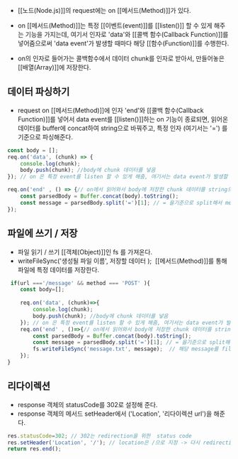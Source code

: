 - [[노드(Node.js)]]의 request에는 on [[메서드(Method)]]가 있다.

- on [[메서드(Method)]]는 특정 [[이벤트(event)]]를 [[listen()]] 할 수 있게 해주는 기능을 가지는데, 여기서 인자로 'data'와 [[콜백 함수(Callback Function)]]를 넣어줌으로써 'data event'가 발생할 때마다 해당 [[함수(Function)]]를 수행한다.

- on의 인자로 들어가는 콜백함수에서 데이터 chunk를 인자로 받아서, 만들어놓은 [[배열(Array)]]에 저장한다. 


## 데이터 파싱하기

- request on [[메서드(Method)]]에 인자 'end'와 [[콜백 함수(Callback Function)]]를 넣어서 data event를 [[listen()]]하는 on 기능이 종료되면, 읽어온 데이터를 buffer에 concat하여 string으로 바꿔주고, 특정 인자 (여기서는 '=') 를 기준으로 파싱해준다.

```js
const body = []; 
req.on('data', (chunk) => {
	console.log(chunk);
	body.push(chunk); //body에 chunk 데이터를 넣음 
}); // on 은 특정 event를 listen 할 수 있게 해줌, 여기서는 data event가 발생할 때마다 특정 펑션 수행

req.on('end' , () => {// on에서 읽어와서 body에 저장한 chunk 데이터를 string으로 바꿔서 파싱해줌
	const parsedBody = Buffer.concat(body).toString();
	const message = parsedBody.split('=')[1]; // = 을기준으로 split해서 message에 넣어줌 
});
```


## 파일에 쓰기 / 저장 

- 파일 읽기 / 쓰기 [[객체(Object)]]인 fs 를 가져온다.
- writeFileSync('생성될 파일 이름', 저장할 데이터 );  [[메서드(Method)]]를 통해 파일에 특정 데이터를 저장한다. 

```js
 if(url ==='/message' && method === 'POST' ){
    const body=[]; 
	
	req.on('data', (chunk)=>{
        console.log(chunk);
        body.push(chunk); //body에 chunk 데이터를 넣음
    }); // on 은 특정 event를 listen 할 수 있게 해줌, 여기서는 data event가 발생할 때마다 특정 펑션 수행
    req.on('end' , ()=>{// on에서 읽어와서 body에 저장한 chunk 데이터를 string으로 바꿔서 파싱해 줌
        const parsedBody = Buffer.concat(body).toString();
        const message = parsedBody.split('=')[1]; // = 을기준으로 split해서 message에 넣어줌
	    fs.writeFileSync('message.txt', message);  // 해당 message를 file에 저장 
    });
}
```

## 리다이렉션

- response 객체의 statusCode를 302로 설정해 준다.
- response 객체의 메서드 setHeader에서 ('Location', '리다이렉션 url')을 해준다.

```js
res.statusCode=302; // 302는 redirection을 위한  status code 
res.setHeader('Location', '/'); // location은 /으로 지정 -> 다시 redirection 해서 /로 보내기 
return res.end();
```